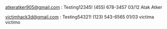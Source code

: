 atkeratker905@gmail.com : Testing12345!
(455) 678-3457
03/12
Atak Atker


victimhack3d@gmail.com : Testing54321!
(123) 543-6565
01/03
victima victimo



